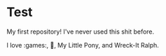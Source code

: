 # Test
My first repository! I've never used this shit before.

I love :games:, :pizza:, My Little Pony, and Wreck-It Ralph.
